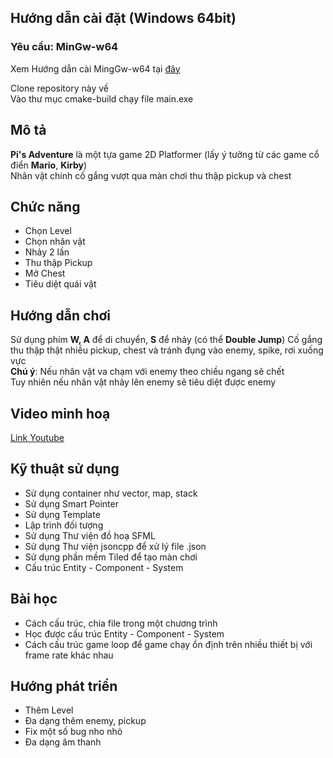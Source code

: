 
## Hướng dẫn cài đặt (Windows 64bit)

### Yêu cầu: MinGw-w64

Xem Hướng dẫn cài MingGw-w64 tại [đây](https://www.msys2.org/)  

Clone repository này về  
Vào thư mục cmake-build chạy file main.exe

## Mô tả

**Pi's Adventure** là một tựa game 2D Platformer (lấy ý tưởng từ các game cổ điển **Mario**, **Kirby**)  
Nhân vật chính cố gắng vượt qua màn chơi thu thập pickup và chest

## Chức năng

- Chọn Level
- Chọn nhân vật
- Nhảy 2 lần
- Thu thập Pickup
- Mở Chest
- Tiêu diệt quái vật

## Hướng dẫn chơi

Sử dụng phím **W, A** để di chuyển, **S** để nhảy (có thể **Double Jump**)
Cố gắng thu thập thật nhiều pickup, chest và tránh đụng vào enemy, spike, rơi xuống vực  
**Chú ý**: Nếu nhân vật va chạm với enemy theo chiều ngang sẽ chết  
Tuy nhiên nếu nhân vật nhảy lên enemy sẽ tiêu diệt được enemy

## Video minh hoạ

[Link Youtube](https://www.youtube.com/watch?v=i3FIgqlRoOg)

## Kỹ thuật sử dụng

- Sử dụng container như vector, map, stack
- Sử dụng Smart Pointer
- Sử dụng Template
- Lập trình đối tượng
- Sử dụng Thư viện đồ hoạ SFML
- Sử dụng Thư viện jsoncpp để xử lý file .json
- Sử dụng phần mềm Tiled để tạo màn chơi
- Cấu trúc Entity - Component - System

## Bài học

- Cách cấu trúc, chia file trong một chương trình
- Học được cấu trúc Entity - Component - System
- Cách cấu trúc game loop để game chạy ổn định trên nhiều thiết bị với frame rate khác nhau

## Hướng phát triển

- Thêm Level
- Đa dạng thêm enemy, pickup
- Fix một số bug nho nhỏ
- Đa dạng âm thanh

